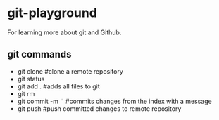 # git-playground
For learning more about git and Github.

## git commands
* git clone <url>             #clone a remote repository
* git status
* git add .                   #adds all files to git
* git rm
* git commit -m '<message>'   #commits changes from the index with a message
* git push                    #push committed changes to remote repository